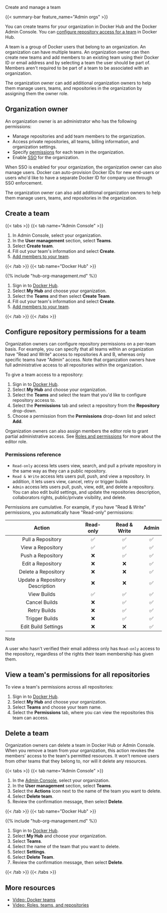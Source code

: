 Create and manage a team


{{< summary-bar feature_name="Admin orgs" >}}

You can create teams for your organization in Docker Hub and the Docker Admin Console. You can [configure repository access for a team](#configure-repository-permissions-for-a-team) in Docker Hub.

A team is a group of Docker users that belong to an organization. An organization can have multiple teams. An organization owner can then create new teams and add members to an existing team using their Docker ID or email address and by selecting a team the user should be part of. Members aren't required to be part of a team to be associated with an organization.

The organization owner can add additional organization owners to help them manage users, teams, and repositories in the organization by assigning them the owner role.

## Organization owner

An organization owner is an administrator who has the following permissions:

- Manage repositories and add team members to the organization.
- Access private repositories, all teams, billing information, and organization settings.
- Specify [permissions](#permissions-reference) for each team in the organization.
- Enable [SSO](../../security/for-admins/single-sign-on/_index.md) for the organization.

When SSO is enabled for your organization, the organization owner can
also manage users. Docker can auto-provision Docker IDs for new end-users or
users who'd like to have a separate Docker ID for company use through SSO
enforcement.

The organization owner can also add additional organization owners to help them manage users, teams, and repositories in the organization.

## Create a team

{{< tabs >}}
{{< tab name="Admin Console" >}}

1. In Admin Console, select your organization.
2. In the **User management** section, select **Teams**.
3. Select **Create team**.
4. Fill out your team's information and select **Create**.
5. [Add members to your team](members.md#add-a-member-to-a-team).

{{< /tab >}}
{{< tab name="Docker Hub" >}}

{{% include "hub-org-management.md" %}}

1. Sign in to [Docker Hub](https://hub.docker.com).
2. Select **My Hub** and choose your organization.
3. Select the **Teams** and then select **Create Team**.
4. Fill out your team's information and select **Create**.
5. [Add members to your team](members.md#add-a-member-to-a-team).

{{< /tab >}}
{{< /tabs >}}

## Configure repository permissions for a team

Organization owners can configure repository permissions on a per-team basis.
For example, you can specify that all teams within an organization have "Read and
Write" access to repositories A and B, whereas only specific teams have "Admin"
access. Note that organization owners have full administrative access to all repositories within the organization.

To give a team access to a repository:

1. Sign in to [Docker Hub](https://hub.docker.com).
2. Select **My Hub** and choose your organization.
3. Select the **Teams** and select the team that you'd like to configure repository access to.
4. Select the **Permissions** tab and select a repository from the
   **Repository** drop-down.
5. Choose a permission from the **Permissions** drop-down list and select
   **Add**.

Organization owners can also assign members the editor role to grant partial administrative access. See [Roles and permissions](../../security/for-admins/roles-and-permissions.md) for more about the editor role.

### Permissions reference

- `Read-only` access lets users view, search, and pull a private repository in the same way as they can a public repository.
- `Read & Write` access lets users pull, push, and view a repository. In addition, it lets users view, cancel, retry or trigger builds
- `Admin` access lets users pull, push, view, edit, and delete a
  repository. You can also edit build settings, and update the repositories description, collaborators rights, public/private visibility, and delete.

Permissions are cumulative. For example, if you have "Read & Write" permissions,
you automatically have "Read-only" permissions:

| Action | Read-only | Read & Write | Admin |
|:------------------:|:---------:|:------------:|:-----:|
| Pull a Repository | ✅ | ✅ | ✅ |
| View a Repository | ✅ | ✅ | ✅ |
| Push a Repository | ❌ | ✅ | ✅ |
| Edit a Repository | ❌ | ❌ | ✅ |
| Delete a Repository | ❌ | ❌ | ✅ |
| Update a Repository Description | ❌ | ❌ | ✅ |
| View Builds | ✅ | ✅ | ✅ |
| Cancel Builds | ❌ | ✅ | ✅ |
| Retry Builds | ❌ | ✅ | ✅ |
| Trigger Builds | ❌ | ✅ | ✅ |
| Edit Build Settings | ❌ | ❌ | ✅ |

> [!NOTE]
>
> A user who hasn't verified their email address only has
> `Read-only` access to the repository, regardless of the rights their team
> membership has given them.

## View a team's permissions for all repositories

To view a team's permissions across all repositories:

1. Sign in to [Docker Hub](https://hub.docker.com).
2. Select **My Hub** and choose your organization.
3. Select **Teams** and choose your team name.
4. Select the **Permissions** tab, where you can view the repositories this team can access.

## Delete a team

Organization owners can delete a team in Docker Hub or Admin Console. When you remove a team from your organization, this action revokes the members' access to the team's permitted resources. It won't remove users from other teams that they belong to, nor will it delete any resources.

{{< tabs >}}
{{< tab name="Admin Console" >}}

1. In the [Admin Console](https://app.docker.com/admin), select your organization.
2. In the **User management** section, select **Teams**.
3. Select the **Actions** icon next to the name of the team you want to delete.
4. Select **Delete team**.
5. Review the confirmation message, then select **Delete**.

{{< /tab >}}
{{< tab name="Docker Hub" >}}

{{% include "hub-org-management.md" %}}

1. Sign in to [Docker Hub](https://hub.docker.com).
2. Select **My Hub** and choose your organization.
3. Select **Teams**.
4. Select the name of the team that you want to delete.
5. Select **Settings**.
6. Select **Delete Team**.
7. Review the confirmation message, then select **Delete**.

{{< /tab >}}
{{< /tabs >}}

## More resources

- [Video: Docker teams](https://youtu.be/WKlT1O-4Du8?feature=shared&t=348)
- [Video: Roles, teams, and repositories](https://youtu.be/WKlT1O-4Du8?feature=shared&t=435)
